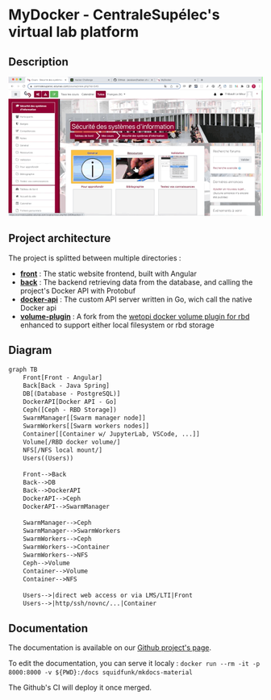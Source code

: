 # MyDocker - CentraleSupélec's virtual lab platform

## Description

![Descriptive video](docs/assets/video-students.gif)

## Project architecture

The project is splitted between multiple directories :

- [**front**](front) : The static website frontend, built with Angular
- [**back**](back) : The backend retrieving data from the database, and calling the project's Docker API with Protobuf
- [**docker-api**](docker-api) : The custom API server written in Go, wich call the native Docker api
- [**volume-plugin**](volume-plugin) : A fork from the [wetopi docker volume plugin for rbd](https://github.com/wetopi/docker-volume-rbd) enhanced to support either local filesystem or rbd storage

## Diagram

```mermaid
graph TB
    Front[Front - Angular]
    Back[Back - Java Spring]
    DB[(Database - PostgreSQL)]
    DockerAPI[Docker API - Go]
    Ceph([Ceph - RBD Storage])
    SwarmManager[[Swarm manager node]]
    SwarmWorkers[[Swarm workers nodes]]
    Container[[Container w/ JupyterLab, VSCode, ...]]
    Volume[/RBD docker volume/]
    NFS[/NFS local mount/]
    Users((Users))

    Front-->Back
    Back-->DB
    Back-->DockerAPI
    DockerAPI-->Ceph
    DockerAPI-->SwarmManager

    SwarmManager-->Ceph
    SwarmManager-->SwarmWorkers
    SwarmWorkers-->Ceph
    SwarmWorkers-->Container
    SwarmWorkers-->NFS
    Ceph-->Volume
    Container-->Volume
    Container-->NFS

    Users-->|direct web access or via LMS/LTI|Front
    Users-->|http/ssh/novnc/...|Container
```

## Documentation

The documentation is available on our [Github project's page](https://centralesupelec.github.io/mydocker).

To edit the documentation, you can serve it localy : `docker run --rm -it -p 8000:8000 -v ${PWD}:/docs squidfunk/mkdocs-material`

The Github's CI will deploy it once merged.
